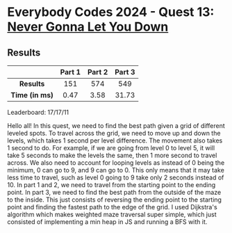 # Everybody Codes 2024 - Quest 13: [Never Gonna Let You Down](https://everybody.codes/event/2024/quests/13)

## Results
|| **Part 1** | **Part 2** | **Part 3** |
|:--:|:---:|:---:|:---:|
| **Results** | 151 | 574 | 549 |
| **Time (in ms)** | 0.47 | 3.58 | 31.73 |

Leaderboard: 17/17/11

Hello all! In this quest, we need to find the best path given a grid of different leveled spots. To travel across the grid, we need to move up and down the levels, which takes 1 second per level difference. The movement also takes 1 second to do. For example, if we are going from level 0 to level 5, it will take 5 seconds to make the levels the same, then 1 more second to travel across. We also need to account for looping levels as instead of 0 being the minimum, 0 can go to 9, and 9 can go to 0. This only means that it may take less time to travel, such as level 0 going to 9 take only 2 seconds instead of 10. In part 1 and 2, we need to travel from the starting point to the ending point. In part 3, we need to find the best path from the outside of the maze to the inside. This just consists of reversing the ending point to the starting point and finding the fastest path to the edge of the grid. I used Dijkstra's algorithm which makes weighted maze traversal super simple, which just consisted of implementing a min heap in JS and running a BFS with it.